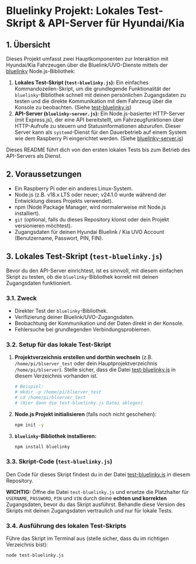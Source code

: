 # Bluelinky Projekt: Lokales Test-Skript & API-Server für Hyundai/Kia

## 1. Übersicht

Dieses Projekt umfasst zwei Hauptkomponenten zur Interaktion mit Hyundai/Kia Fahrzeugen über die Bluelink/UVO-Dienste mittels der [bluelinky](https://github.com/Hacksore/bluelinky) Node.js-Bibliothek:

1.  **Lokales Test-Skript (`test-bluelinky.js`):** Ein einfaches Kommandozeilen-Skript, um die grundlegende Funktionalität der `bluelinky`-Bibliothek schnell mit deinen persönlichen Zugangsdaten zu testen und die direkte Kommunikation mit dem Fahrzeug über die Konsole zu beobachten. (Siehe [test-bluelinky.js](test-bluelinky.js))
2.  **API-Server (`bluelinky-server.js`):** Ein Node.js-basierter HTTP-Server (mit Express.js), der eine API bereitstellt, um Fahrzeugfunktionen über HTTP-Aufrufe zu steuern und Statusinformationen abzurufen. Dieser Server kann als `systemd`-Dienst für den Dauerbetrieb auf einem System wie dem Raspberry Pi eingerichtet werden. (Siehe [bluelinky-server.js](bluelinky-server.js))

Dieses README führt dich von den ersten lokalen Tests bis zum Betrieb des API-Servers als Dienst.

## 2. Voraussetzungen

* Ein Raspberry Pi oder ein anderes Linux-System.
* Node.js (z.B. v18.x LTS oder neuer; v24.1.0 wurde während der Entwicklung dieses Projekts verwendet).
* npm (Node Package Manager, wird normalerweise mit Node.js installiert).
* `git` (optional, falls du dieses Repository klonst oder dein Projekt versionieren möchtest).
* Zugangsdaten für deinen Hyundai Bluelink / Kia UVO Account (Benutzername, Passwort, PIN, FIN).

## 3. Lokales Test-Skript (`test-bluelinky.js`)

Bevor du den API-Server einrichtest, ist es sinnvoll, mit diesem einfachen Skript zu testen, ob die `bluelinky`-Bibliothek korrekt mit deinen Zugangsdaten funktioniert.

### 3.1. Zweck

* Direkter Test der `bluelinky`-Bibliothek.
* Verifizierung deiner Bluelink/UVO-Zugangsdaten.
* Beobachtung der Kommunikation und der Daten direkt in der Konsole.
* Fehlersuche bei grundlegenden Verbindungsproblemen.

### 3.2. Setup für das lokale Test-Skript

1.  **Projektverzeichnis erstellen und dorthin wechseln** (z.B. `/home/pi/blserver_test` oder dein Hauptprojektverzeichnis `/home/pi/blserver`).
    Stelle sicher, dass die Datei [test-bluelinky.js](test-bluelinky.js) in diesem Verzeichnis vorhanden ist.
    ```bash
    # Beispiel:
    # mkdir -p /home/pi/blserver_test 
    # cd /home/pi/blserver_test 
    # (Hier dann die test-bluelinky.js Datei ablegen)
    ```

2.  **Node.js Projekt initialisieren** (falls noch nicht geschehen):
    ```bash
    npm init -y
    ```

3.  **`bluelinky`-Bibliothek installieren:**
    ```bash
    npm install bluelinky
    ```

### 3.3. Skript-Code (`test-bluelinky.js`)

Den Code für dieses Skript findest du in der Datei [test-bluelinky.js](test-bluelinky.js) in diesem Repository.

**WICHTIG:** Öffne die Datei `test-bluelinky.js` und ersetze die Platzhalter für `USERNAME`, `PASSWORD`, `PIN` und `VIN` durch deine **echten und korrekten** Zugangsdaten, bevor du das Skript ausführst. Behandle diese Version des Skripts mit deinen Zugangsdaten vertraulich und nur für lokale Tests.

### 3.4. Ausführung des lokalen Test-Skripts

Führe das Skript im Terminal aus (stelle sicher, dass du im richtigen Verzeichnis bist):
```bash
node test-bluelinky.js